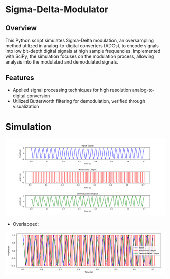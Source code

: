 # Sigma-Delta-Modulator

## Overview

This Python script simulates Sigma-Delta modulation, an oversampling method utilized in analog-to-digital converters (ADCs), to encode signals into low bit-depth digital signals at high sample frequencies. Implemented with SciPy, the simulation focuses on the modulation process, allowing analysis into the modulated and demodulated signals.

## Features

- Applied signal processing techniques for high resolution analog-to-digital conversion
- Utilized Butterworth filtering for demodulation, verified through visualization

# Simulation

<img src='./simulation.png' alt='simulation' width=800px>

- Overlapped:

<img src='./overlapped.png' alt='overlapped' width=800px>
